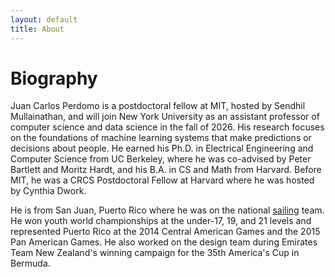 ```yaml
---
layout: default
title: About
---
```


<div class="bio-content">
  <h1>Biography</h1>
<p>
Juan Carlos Perdomo is a postdoctoral fellow at MIT, hosted by Sendhil Mullainathan, and will join New York University as an assistant professor of computer science and data science in the fall of 2026. His research focuses on the foundations of machine learning systems that make predictions or decisions about people. He earned his Ph.D. in Electrical Engineering and Computer Science from UC Berkeley, where he was co-advised by Peter Bartlett and Moritz Hardt, and his B.A. in CS and Math from Harvard. Before MIT, he was a CRCS Postdoctoral Fellow at Harvard where he was hosted by Cynthia Dwork.
</p>

<p>
He is from San Juan, Puerto Rico where he was on the national <a href="./images/garda2.JPG">sailing</a> team. He won youth world championships at the under-17, 19, and 21 levels and represented Puerto Rico at the 2014 Central American Games and the 2015 Pan American Games. He also worked on the design team during Emirates Team New Zealand's winning campaign for the 35th America's Cup in Bermuda.
<p/>
